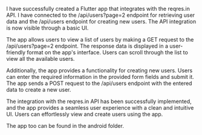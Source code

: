 I have successfully created a Flutter app that integrates with the reqres.in API. I have connected to the /api/users?page=2 endpoint for retrieving user data and the /api/users endpoint for creating new users. The API integration is now visible through a basic UI.

The app allows users to view a list of users by making a GET request to the /api/users?page=2 endpoint. The response data is displayed in a user-friendly format on the app's interface. Users can scroll through the list to view all the available users.

Additionally, the app provides a functionality for creating new users. Users can enter the required information in the provided form fields and submit it. The app sends a POST request to the /api/users endpoint with the entered data to create a new user.

The integration with the reqres.in API has been successfully implemented, and the app provides a seamless user experience with a clean and intuitive UI. Users can effortlessly view and create users using the app.

The app too can be found in the android folder.
